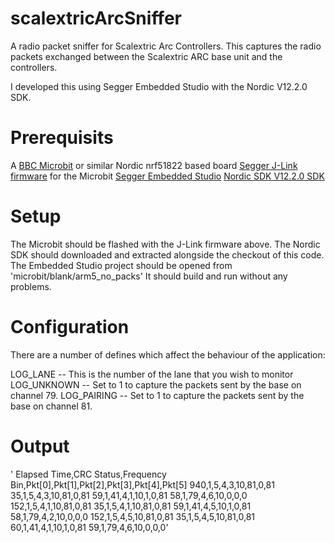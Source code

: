 # scalextricArcSniffer
A radio packet sniffer for Scalextric Arc Controllers. This captures the radio packets exchanged between the Scalextric ARC base unit and the controllers.

I developed this using Segger Embedded Studio with the Nordic V12.2.0 SDK.

# Prerequisits

A [BBC Microbit](http://microbit.org/) or similar Nordic nrf51822 based board
[Segger J-Link firmware](https://www.segger.com/bbc-micro-bit.html) for the Microbit
[Segger Embedded Studio](https://www.segger.com/embedded-studio.html)
[Nordic SDK V12.2.0 SDK](https://developer.nordicsemi.com/nRF5_SDK/nRF5_SDK_v12.x.x/)

# Setup

The Microbit should be flashed with the J-Link firmware above.
The Nordic SDK should downloaded and extracted alongside the checkout of this code.
The Embedded Studio project should be opened from 'microbit/blank/arm5_no_packs'
It should build and run without any problems.

# Configuration

There are a number of defines which affect the behaviour of the application:

LOG_LANE -- This is the number of the lane that you wish to monitor
LOG_UNKNOWN -- Set to 1 to capture the packets sent by the base on channel 79.
LOG_PAIRING -- Set to 1 to capture the packets sent by the base on channel 81.

# Output

'
Elapsed Time,CRC Status,Frequency Bin,Pkt[0],Pkt[1],Pkt[2],Pkt[3],Pkt[4],Pkt[5]
940,1,5,4,3,10,81,0,81
35,1,5,4,3,10,81,0,81
59,1,41,4,1,10,1,0,81
58,1,79,4,6,10,0,0,0
152,1,5,4,1,10,81,0,81
35,1,5,4,1,10,81,0,81
59,1,41,4,5,10,1,0,81
58,1,79,4,2,10,0,0,0
152,1,5,4,5,10,81,0,81
35,1,5,4,5,10,81,0,81
60,1,41,4,1,10,1,0,81
59,1,79,4,6,10,0,0,0'

